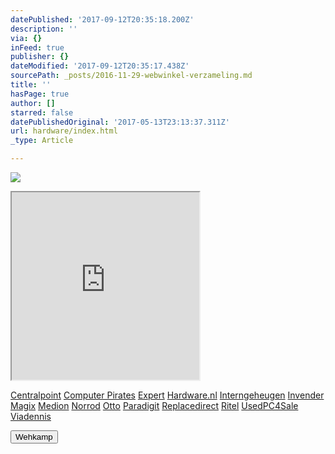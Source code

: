 ```yaml
---
datePublished: '2017-09-12T20:35:18.200Z'
description: ''
via: {}
inFeed: true
publisher: {}
dateModified: '2017-09-12T20:35:17.438Z'
sourcePath: _posts/2016-11-29-webwinkel-verzameling.md
title: ''
hasPage: true
author: []
starred: false
datePublishedOriginal: '2017-05-13T23:13:37.311Z'
url: hardware/index.html
_type: Article

---
```

![](https://the-grid-user-content.s3-us-west-2.amazonaws.com/e4f5c7a1-5645-4150-88af-80872fdd68a7.jpg)

<iframe src="https://the-grid.github.io/ed-userhtml/?g=eJzVV9FumzAUfc9XsEjNWwKGkJA0pOq6TZvUdXvow_oUGfsCVoxBtjOSv5-BZE3Xpks1eJgUQYzg3HMOvic3i3cfvt3cP3z_aKU648ve4nACTJe93gJbqYQ47KdaF3PbLstydE1AUSaB6JHgfUtjmYAO-6uIY7HuLxcsSywlyZNnojzDsrrf_pLhBJQtaLRizVedQiIZtUsm1sAFxpmNTYnhvkYhkr6Fuanw-f7rraU3OpcMm8JK7ziE_ZJRnc6R4xTbyxRYkupqYZlVlEsKcu5cGlI2Xlon5HAW4QiPSJ51I-ZQoEshmoy0xBTMgaxBjgRo-4qEyJ-MnQHOisssDJDvBrN6gUPkedMJqhcyrE-bsDP1sC0kKNX5mzTQIAXWUJHTxgCtw5kzXiF31ehd7QVfuJ862re_GXStNQKsh6xm1omSA35rOk7JIKnm0FmQHPDPlOEey3DPkKEMrcIQEiALmScSZxk2HHmVJjbhjKyb41URooEON5IPVDj2kDOIw_sftwNzIaxwLrxrsynNp9FYPz8QOIPwfc6Hd0BLiDpyyOCbYv_-ov1XXzQxnbdRKs2LfXMyQWE7wqrYVm3qet5setSod2U5JOqVdrUk8LAv8jjnPC9N5ZvjAkurDWuOOHfcBgSESW5e5EzU9PYxvjepSIvKI98b_-EQpW9y6GmRljw6Bu3apTznEd-8mBbP1T7e3JJSAzisEduUqYhkhW642TZkEdBRhIXJk9joqGPEn2IaxVOfBAGNY4QgwMFkQsZXjQWHCKmSSMajVBxyB2fGwDkypbkXKc8m0mQ6-wn7q4jPAiew1ZPLDkIczXxvagSqnSCGZsNwee7I4bpjx9uPHMh9adw42rmb83YuBSGYooDrXGwl9h4hW5hLTkffCZN8H_l_9ciMTW8x6eO2gNqAVvyBBq1Fa15s6V0uqx8fw6qK2YKJpJ7axoE3PW9se2bDwwGxFRv2_Fq14f9p-d7CjAd0Z3rfbv4W_gKvM8_B" height="300" style=""></iframe>

[Centralpoint][0]
[Computer Pirates][1]
[Expert][2]
[Hardware.nl][3]
[Interngeheugen][4]
[Invender][5]
[Magix][6]
[Medion][7]
[Norrod][8]
[Otto][9]
[Paradigit][10]
[Replacedirect][11]
[Ritel][12]
[UsedPC4Sale][13]
[Viadennis][14]

<button data-role="cta" style="">Wehkamp</button>



[0]: http://www.centralpoint.nl/tracker/index.php?tt=534_12_133761_Ned-Web&r=%2F
[1]: http://www.computerpirates.com/
[2]: http://tc.tradetracker.net/?c=5515&m=12&a=133761&u=%2F
[3]: http://www.hardware.nl/
[4]: http://www.interngeheugen.com/tt/?tt=2902_12_133761_Interngeheugen&r=%2F
[5]: http://www.invender.nl/ttiv/index.php?tt=352_12_133761_Invender&r=%2F
[6]: http://www.magix.com/ap/tradetracker/?tt=2074_12_133761_Magix&r=%2F
[7]: http://tc.tradetracker.net/?c=3452&m=12&a=133761
[8]: http://www.norrod.nl/tt/index.aspx?tt=23396_12_133761_Norrod&r=%2F
[9]: http://www.otto.nl/
[10]: http://www.paradigit.nl/tt/index.aspx?tt=5043_12_133761_Paradigit&r=%2F
[11]: http://www.replacedirect.nl/
[12]: http://www.ritel.nl/telecom/?tt=668_12_133761_Ritel&r=%2F
[13]: http://tc.tradetracker.net/?c=20400&m=12&a=133761&r=UsedPC4sale&u=%2F
[14]: http://www.viadennis.nl/computer/?tt=15804_12_133761_Viadennis&r=%2F